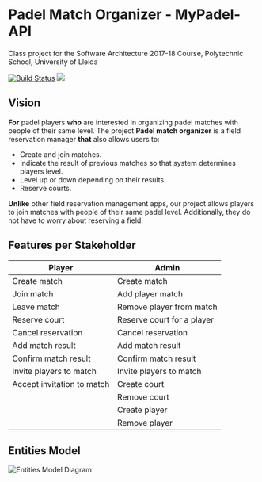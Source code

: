 # Padel Match Organizer - MyPadel-API

Class project for the Software Architecture 2017-18 Course, Polytechnic School, University of Lleida

[![Build Status](https://travis-ci.org/UdL-EPS-SoftArch/mypadel-api.svg?branch=master)](https://travis-ci.org/UdL-EPS-SoftArch/mypadel-api/branches) 
<a href="https://zenhub.com"><img src="https://cdn.rawgit.com/ZenHubIO/support/master/zenhub-badge.svg"></a>

## Vision

**For** padel players **who** are interested in organizing padel matches with people of their same level.
The project **Padel match organizer** is a field reservation manager **that** also allows users to:

 * Create and join matches.
 * Indicate the result of previous matches so that system determines players level.
 * Level up or down depending on their results.
 * Reserve courts. 


**Unlike** other field reservation management apps, our project allows players to join matches with people 
of their same padel level. Additionally, they do not have to worry about reserving a field.


## Features per Stakeholder

| Player                        | Admin                         |
| ------------------------------| ------------------------------|
| Create match                  | Create match                  |
| Join match                    | Add player match              |
| Leave match                   | Remove player from match      |
| Reserve court                 | Reserve court for a player    |
| Cancel reservation            | Cancel reservation            |
| Add match result              | Add match result              |
| Confirm match result          | Confirm match result          |
| Invite players to match       | Invite players to match       |
| Accept invitation to match    | Create court                  |
|                               | Remove court                  |
|                               | Create player                 |
|                               | Remove player                 |

## Entities Model

![Entities Model Diagram](http://www.plantuml.com/plantuml/svg/3Sen3e0W3030h-W3eBkRWvk3YV4125L8A93InlXxNIytfkAp1bJEGnHfVG9WzzWxITHJExAlHR28zPNW2AjPjjtizPAPVGHwcmkOZMi9o7L1XlycUGtLtsrJoXy0?0)
